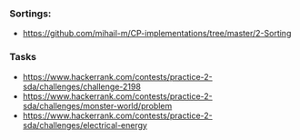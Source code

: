 ### Sortings:
- https://github.com/mihail-m/CP-implementations/tree/master/2-Sorting

### Tasks
- https://www.hackerrank.com/contests/practice-2-sda/challenges/challenge-2198
- https://www.hackerrank.com/contests/practice-2-sda/challenges/monster-world/problem
- https://www.hackerrank.com/contests/practice-2-sda/challenges/electrical-energy
